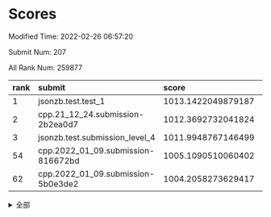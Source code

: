 # Scores

Modified Time: 2022-02-26 06:57:20

Submit Num: 207

All Rank Num: 259877

| rank |               submit               |       score        |       sigma        | pk_num |
| :--- | :--------------------------------- | :----------------- | :----------------- | :----- |
| 1    | jsonzb.test.test_1                 | 1013.1422049879187 | 0.814773389262958  | 5022   |
| 2    | cpp.21_12_24.submission-2b2ea0d7   | 1012.3692732041824 | 0.7979194127426521 | 5023   |
| 3    | jsonzb.test.submission_level_4     | 1011.9948767146499 | 0.7934970876440299 | 5029   |
| 54   | cpp.2022_01_09.submission-816672bd | 1005.1090510060402 | 0.7266222449876286 | 5023   |
| 62   | cpp.2022_01_09.submission-5b0e3de2 | 1004.2058273629417 | 0.7120892844289637 | 5019   |


<details>
<summary>全部</summary>

| rank |                 submit                 |       score        |       sigma        | pk_num |
| :--- | :------------------------------------- | :----------------- | :----------------- | :----- |
| 1    | jsonzb.test.test_1                     | 1013.1422049879187 | 0.814773389262958  | 5022   |
| 2    | cpp.21_12_24.submission-2b2ea0d7       | 1012.3692732041824 | 0.7979194127426521 | 5023   |
| 3    | jsonzb.test.submission_level_4         | 1011.9948767146499 | 0.7934970876440299 | 5029   |
| 4    | gobigger.level_3.submission_level_3_48 | 1011.8060042408    | 0.7813428929504819 | 5021   |
| 5    | gobigger.level_3.submission_level_3_27 | 1011.5385755991875 | 0.7708985830191692 | 5024   |
| 6    | gobigger.level_3.submission_level_3_47 | 1011.478427046563  | 0.7653044191009087 | 5021   |
| 7    | gobigger.level_3.submission_level_3_21 | 1011.4712245839082 | 0.7610454192978001 | 5020   |
| 8    | gobigger.level_3.submission_level_3_17 | 1011.2919218937399 | 0.7770621234773081 | 5026   |
| 9    | gobigger.level_3.submission_level_3_4  | 1011.110033700095  | 0.7754608846567967 | 5021   |
| 10   | gobigger.level_3.submission_level_3_8  | 1011.0716054325281 | 0.7650352466459489 | 5023   |
| 11   | gobigger.level_3.submission_level_3_18 | 1011.0568369976007 | 0.7508289106671647 | 5028   |
| 12   | gobigger.level_3.submission_level_3_31 | 1010.9959105878411 | 0.7662766535189093 | 5022   |
| 13   | gobigger.level_3.submission_level_3_35 | 1010.7337331769146 | 0.7717797693302024 | 5022   |
| 14   | gobigger.level_3.submission_level_3_14 | 1010.6797190533028 | 0.7524847250151802 | 5025   |
| 15   | gobigger.level_3.submission_level_3_24 | 1010.6558897834631 | 0.7688537155660083 | 5020   |
| 16   | gobigger.level_3.submission_level_3_46 | 1010.6236687963225 | 0.7534548731180011 | 5021   |
| 17   | gobigger.level_3.submission_level_3_13 | 1010.5929083654363 | 0.770138603936127  | 5023   |
| 18   | gobigger.level_3.submission_level_3_2  | 1010.568983407883  | 0.7642137545756069 | 5020   |
| 19   | gobigger.level_3.submission_level_3_12 | 1010.5666930608429 | 0.8153707557102086 | 5017   |
| 20   | gobigger.level_3.submission_level_3_49 | 1010.5062224700513 | 0.7622798239640187 | 5018   |
| 21   | gobigger.level_3.submission_level_3_25 | 1010.4479551560693 | 0.7778738436777499 | 5020   |
| 22   | gobigger.level_3.submission_level_3_5  | 1010.404173330963  | 0.7622202694584562 | 5026   |
| 23   | gobigger.level_3.submission_level_3_20 | 1010.2179284873832 | 0.7775361740719241 | 5026   |
| 24   | gobigger.level_3.submission_level_3_6  | 1010.2092733799565 | 0.7558015286418504 | 5026   |
| 25   | gobigger.level_3.submission_level_3_33 | 1010.0789712652456 | 0.7398492915139891 | 5018   |
| 26   | gobigger.level_3.submission_level_3_38 | 1010.0635369636409 | 0.7554969710548951 | 5025   |
| 27   | gobigger.level_3.submission_level_3_26 | 1010.058191763552  | 0.7613884650199606 | 5020   |
| 28   | gobigger.level_3.submission_level_3_28 | 1009.9987024599704 | 0.7433718061791449 | 5026   |
| 29   | gobigger.level_3.submission_level_3_37 | 1009.9950597882793 | 0.764788481957455  | 5017   |
| 30   | gobigger.level_3.submission_level_3_41 | 1009.9354336970569 | 0.7519324724923002 | 5019   |
| 31   | gobigger.level_3.submission_level_3_23 | 1009.9267308609386 | 0.7622223344798242 | 5022   |
| 32   | gobigger.level_3.submission_level_3_45 | 1009.9234558831229 | 0.7944789936285785 | 5025   |
| 33   | gobigger.level_3.submission_level_3_29 | 1009.9065934984486 | 0.7582004734333484 | 5021   |
| 34   | gobigger.level_3.submission_level_3_3  | 1009.8858902473239 | 0.7820606899335957 | 5020   |
| 35   | gobigger.level_3.submission_level_3_30 | 1009.853652455871  | 0.7545507781907966 | 5027   |
| 36   | gobigger.level_3.submission_level_3_1  | 1009.7262926991355 | 0.7676914774226306 | 5024   |
| 37   | gobigger.level_3.submission_level_3_16 | 1009.666210449416  | 0.7273364329542467 | 5021   |
| 38   | gobigger.level_3.submission_level_3_22 | 1009.5381884810158 | 0.7568394069531386 | 5024   |
| 39   | gobigger.level_3.submission_level_3_36 | 1009.4410439871957 | 0.7671993826798255 | 5023   |
| 40   | gobigger.level_3.submission_level_3_11 | 1009.3464395263131 | 0.754933688662693  | 5018   |
| 41   | gobigger.level_3.submission_level_3_34 | 1009.3381075758389 | 0.7522982101768467 | 5019   |
| 42   | gobigger.level_3.submission_level_3_10 | 1009.2964094617003 | 0.7579022022790549 | 5019   |
| 43   | gobigger.level_3.submission_level_3_39 | 1009.2130337962099 | 0.7539592372488235 | 5019   |
| 44   | gobigger.level_3.submission_level_3_0  | 1009.1827408202198 | 0.7605161371923221 | 5023   |
| 45   | gobigger.level_3.submission_level_3_44 | 1009.1563950812308 | 0.7573316016458419 | 5023   |
| 46   | gobigger.level_3.submission_level_3_15 | 1009.0359140374348 | 0.7618720525404403 | 5027   |
| 47   | gobigger.level_3.submission_level_3_32 | 1008.994964842515  | 0.7406083499712135 | 5021   |
| 48   | gobigger.level_3.submission_level_3_43 | 1008.966075777254  | 0.7549359653607224 | 5022   |
| 49   | gobigger.level_3.submission_level_3_40 | 1008.9129184928368 | 0.7511831945900787 | 5016   |
| 50   | gobigger.level_3.submission_level_3_42 | 1008.7069329566847 | 0.7437827080407933 | 5024   |
| 51   | gobigger.level_3.submission_level_3_19 | 1008.456796709609  | 0.7553233096348577 | 5019   |
| 52   | gobigger.level_3.submission_level_3_9  | 1008.2985541450837 | 0.7562360554050124 | 5022   |
| 53   | gobigger.level_3.submission_level_3_7  | 1008.140013523608  | 0.7437050518960266 | 5024   |
| 54   | cpp.2022_01_09.submission-816672bd     | 1005.1090510060402 | 0.7266222449876286 | 5023   |
| 55   | gobigger.level_1.submission_level_1_1  | 1005.0670390873978 | 0.7378679252549575 | 5017   |
| 56   | gobigger.level_1.submission_level_1_46 | 1004.7051508742924 | 0.7116917931881787 | 5020   |
| 57   | gobigger.level_1.submission_level_1_4  | 1004.6170897282618 | 0.7197764067130306 | 5019   |
| 58   | gobigger.level_1.submission_level_1_7  | 1004.575838861103  | 0.7182457993143474 | 5020   |
| 59   | gobigger.level_1.submission_level_1_26 | 1004.3424124651916 | 0.7243463043246726 | 5021   |
| 60   | gobigger.level_1.submission_level_1_38 | 1004.2555865183591 | 0.7030469104239676 | 5023   |
| 61   | gobigger.level_1.submission_level_1_37 | 1004.2430131405481 | 0.7101285880898777 | 5020   |
| 62   | cpp.2022_01_09.submission-5b0e3de2     | 1004.2058273629417 | 0.7120892844289637 | 5019   |
| 63   | gobigger.level_1.submission_level_1_5  | 1004.1579465545074 | 0.7220657152409364 | 5021   |
| 64   | gobigger.level_1.submission_level_1_35 | 1003.9983005892287 | 0.7229743092259313 | 5023   |
| 65   | gobigger.level_1.submission_level_1_45 | 1003.9517391136304 | 0.7170039789967609 | 5018   |
| 66   | gobigger.level_1.submission_level_1_27 | 1003.8851197292477 | 0.7183528766740981 | 5018   |
| 67   | gobigger.level_1.submission_level_1_30 | 1003.5661268597801 | 0.7177206404065334 | 5017   |
| 68   | gobigger.level_1.submission_level_1_2  | 1003.4573984243978 | 0.723086016754727  | 5016   |
| 69   | gobigger.level_1.submission_level_1_14 | 1003.4112581776947 | 0.7209174662462136 | 5025   |
| 70   | gobigger.level_1.submission_level_1_17 | 1003.3799231442889 | 0.7095490847866975 | 5028   |
| 71   | gobigger.level_1.submission_level_1_6  | 1003.3702250662246 | 0.7219047958324508 | 5023   |
| 72   | gobigger.level_1.submission_level_1_15 | 1003.3688876373643 | 0.7197594996260763 | 5025   |
| 73   | gobigger.level_1.submission_level_1_18 | 1003.3666133000073 | 0.7187742024240439 | 5019   |
| 74   | gobigger.level_1.submission_level_1_33 | 1003.3633583237246 | 0.7179535453928246 | 5017   |
| 75   | gobigger.level_1.submission_level_1_22 | 1003.3512412107102 | 0.7221111692522427 | 5020   |
| 76   | gobigger.level_1.submission_level_1_16 | 1003.2777841452992 | 0.7228826873940548 | 5020   |
| 77   | gobigger.level_1.submission_level_1_13 | 1003.2598250049036 | 0.706510594825096  | 5020   |
| 78   | gobigger.level_1.submission_level_1_10 | 1003.2072340758456 | 0.7068034806520911 | 5012   |
| 79   | gobigger.level_1.submission_level_1_31 | 1003.1445417911309 | 0.7121215755352818 | 5022   |
| 80   | gobigger.level_1.submission_level_1_29 | 1003.0625769260844 | 0.7116106257308674 | 5020   |
| 81   | gobigger.level_1.submission_level_1_0  | 1003.0545600751918 | 0.7171335096864294 | 5023   |
| 82   | gobigger.level_1.submission_level_1_25 | 1003.0411806403129 | 0.7181903663725213 | 5021   |
| 83   | gobigger.level_1.submission_level_1_48 | 1003.0359553544872 | 0.7189823217853101 | 5023   |
| 84   | gobigger.level_1.submission_level_1_34 | 1003.0302557690429 | 0.718970335611867  | 5023   |
| 85   | gobigger.level_1.submission_level_1_49 | 1003.0179565469338 | 0.7108983138200461 | 5023   |
| 86   | gobigger.level_1.submission_level_1_21 | 1002.881026131781  | 0.718397723864404  | 5023   |
| 87   | gobigger.level_1.submission_level_1_42 | 1002.880602235667  | 0.7224027183269511 | 5017   |
| 88   | gobigger.level_1.submission_level_1_32 | 1002.8537445679165 | 0.7113139088430601 | 5019   |
| 89   | gobigger.level_1.submission_level_1_11 | 1002.8083782969317 | 0.7056238897943818 | 5020   |
| 90   | gobigger.level_1.submission_level_1_19 | 1002.7685266788417 | 0.7209988075402197 | 5020   |
| 91   | gobigger.level_1.submission_level_1_24 | 1002.7061163421129 | 0.7025661977785753 | 5019   |
| 92   | gobigger.level_1.submission_level_1_41 | 1002.7022423971707 | 0.7159821575940885 | 5028   |
| 93   | gobigger.level_1.submission_level_1_23 | 1002.6662775507897 | 0.7282719206052547 | 5018   |
| 94   | gobigger.level_1.submission_level_1_40 | 1002.6087302216989 | 0.7235975355764964 | 5018   |
| 95   | gobigger.level_1.submission_level_1_3  | 1002.5495215071829 | 0.728048816762259  | 5017   |
| 96   | gobigger.level_1.submission_level_1_8  | 1002.4747312666931 | 0.7196514418853857 | 5020   |
| 97   | gobigger.level_1.submission_level_1_43 | 1002.4256244799067 | 0.7161051292703702 | 5018   |
| 98   | gobigger.level_1.submission_level_1_36 | 1002.2886966726486 | 0.7291082717467091 | 5028   |
| 99   | gobigger.level_1.submission_level_1_47 | 1002.2626883114197 | 0.7236999115564299 | 5024   |
| 100  | gobigger.level_1.submission_level_1_44 | 1002.2453199313123 | 0.7161258730476586 | 5016   |
| 101  | gobigger.level_1.submission_level_1_12 | 1002.0888427766786 | 0.7156951069822901 | 5022   |
| 102  | gobigger.level_1.submission_level_1_9  | 1002.065648835988  | 0.7187718969149738 | 5016   |
| 103  | gobigger.level_1.submission_level_1_39 | 1002.036649307389  | 0.7177461159962647 | 5024   |
| 104  | gobigger.level_1.submission_level_1_28 | 1001.7698023698899 | 0.7099995504645338 | 5019   |
| 105  | gobigger.level_1.submission_level_1_20 | 1001.6439180785335 | 0.7195289403298554 | 5020   |
| 106  | gobigger.random.submission_random_45   | 997.398781121583   | 0.6955102947488979 | 5013   |
| 107  | gobigger.random.submission_random_37   | 996.9720984810393  | 0.7143679105181153 | 5027   |
| 108  | gobigger.random.submission_random_10   | 996.8649546930154  | 0.7101548115313211 | 5022   |
| 109  | gobigger.random.submission_random_28   | 996.8647077785894  | 0.7090473169308819 | 5023   |
| 110  | gobigger.random.submission_random_8    | 996.855613725467   | 0.7127009087388133 | 5020   |
| 111  | gobigger.random.submission_random_12   | 996.7821077380365  | 0.7020651439324176 | 5023   |
| 112  | gobigger.random.submission_random_19   | 996.6463023149405  | 0.7083308528033947 | 5019   |
| 113  | gobigger.random.submission_random_35   | 996.6270155186462  | 0.7101710946963763 | 5019   |
| 114  | gobigger.random.submission_random_33   | 996.5468318491666  | 0.7029548497128618 | 5026   |
| 115  | gobigger.random.submission_random_18   | 996.471077835582   | 0.7143813496151931 | 5024   |
| 116  | gobigger.random.submission_random_2    | 996.3158739205572  | 0.7237629641730942 | 5018   |
| 117  | gobigger.random.submission_random_38   | 996.3096041075113  | 0.7023354960804163 | 5020   |
| 118  | gobigger.random.submission_random_26   | 996.2995581294867  | 0.7079316966777142 | 5019   |
| 119  | gobigger.random.submission_random_11   | 996.2570993007847  | 0.6991942550680443 | 5023   |
| 120  | gobigger.random.submission_random_20   | 996.225203842472   | 0.7132657741914978 | 5026   |
| 121  | gobigger.random.submission_random_39   | 996.2206024065833  | 0.7125214570256789 | 5019   |
| 122  | gobigger.random.submission_random_40   | 996.1493059046937  | 0.711649921177877  | 5020   |
| 123  | gobigger.random.submission_random_34   | 996.1347146505356  | 0.7137646568717583 | 5022   |
| 124  | gobigger.random.submission_random_31   | 995.975649266598   | 0.7051436273377608 | 5024   |
| 125  | gobigger.random.submission_random_1    | 995.9666725063264  | 0.6946945029956525 | 5020   |
| 126  | gobigger.random.submission_random_44   | 995.9375219466322  | 0.7060629651923445 | 5022   |
| 127  | gobigger.random.submission_random_30   | 995.913847837745   | 0.7108389126935268 | 5025   |
| 128  | gobigger.random.submission_random_48   | 995.893091943815   | 0.7049984006865813 | 5024   |
| 129  | gobigger.random.submission_random_43   | 995.8909219209218  | 0.7086134108140594 | 5027   |
| 130  | gobigger.random.submission_random_41   | 995.8896031233203  | 0.7054494167994007 | 5027   |
| 131  | gobigger.random.submission_random_14   | 995.7851987103961  | 0.7191213986122299 | 5021   |
| 132  | gobigger.random.submission_random_42   | 995.7546409063439  | 0.7158232176110568 | 5017   |
| 133  | gobigger.random.submission_random_17   | 995.7507139120503  | 0.7186520122294431 | 5025   |
| 134  | gobigger.random.submission_random_32   | 995.7488010634594  | 0.7002272621563149 | 5023   |
| 135  | gobigger.random.submission_random_23   | 995.7235699758439  | 0.7187359032493019 | 5024   |
| 136  | gobigger.random.submission_random_21   | 995.7188651048613  | 0.7088487636305663 | 5023   |
| 137  | gobigger.random.submission_random_22   | 995.6772306429651  | 0.7249749373304778 | 5018   |
| 138  | gobigger.random.submission_random_7    | 995.6412300564612  | 0.7093775969112196 | 5019   |
| 139  | gobigger.random.submission_random_47   | 995.6003695506687  | 0.7100446942574298 | 5021   |
| 140  | gobigger.random.submission_random_29   | 995.56004361294    | 0.7088445502492492 | 5019   |
| 141  | gobigger.random.submission_random_16   | 995.4987879665786  | 0.7063415337204748 | 5021   |
| 142  | gobigger.random.submission_random_27   | 995.4321113874396  | 0.7127688513013121 | 5021   |
| 143  | gobigger.random.submission_random_25   | 995.4156443653919  | 0.7240407534961365 | 5020   |
| 144  | gobigger.random.submission_random_24   | 995.4040026327733  | 0.7057964531610365 | 5020   |
| 145  | gobigger.random.submission_random_9    | 995.3874750415154  | 0.7194110540200368 | 5026   |
| 146  | gobigger.random.submission_random_36   | 995.3860840172074  | 0.7069741280068483 | 5018   |
| 147  | gobigger.random.submission_random_3    | 995.3092811072248  | 0.7120620031077516 | 5025   |
| 148  | gobigger.random.submission_random_13   | 995.2832778300192  | 0.7206383277928432 | 5018   |
| 149  | gobigger.random.submission_random_4    | 995.280502109127   | 0.6977142339688219 | 5020   |
| 150  | gobigger.random.submission_random_6    | 995.2139864379521  | 0.729777957518522  | 5022   |
| 151  | gobigger.random.submission_random_49   | 995.1473178145072  | 0.711656673389047  | 5023   |
| 152  | gobigger.level_2.submission_level_2_29 | 994.9950648456984  | 0.7224697567652695 | 5021   |
| 153  | gobigger.random.submission_random_0    | 994.9671583439189  | 0.7072325759805265 | 5019   |
| 154  | gobigger.random.submission_random_5    | 994.8380946755053  | 0.7185873900355512 | 5022   |
| 155  | gobigger.random.submission_random_15   | 994.8008234473983  | 0.7018056553330472 | 5023   |
| 156  | gobigger.random.submission_random_46   | 994.2384837559277  | 0.704897931538221  | 5021   |
| 157  | gobigger.level_2.submission_level_2_26 | 994.1270809343299  | 0.7423805288306862 | 5021   |
| 158  | gobigger.level_2.submission_level_2_2  | 993.7768173917656  | 0.7247243686953057 | 5018   |
| 159  | gobigger.level_2.submission_level_2_40 | 993.7134532811307  | 0.7385367002114344 | 5024   |
| 160  | gobigger.level_2.submission_level_2_1  | 993.5166673804924  | 0.729036839428497  | 5027   |
| 161  | gobigger.level_2.submission_level_2_37 | 993.5134503791705  | 0.7255635406870796 | 5024   |
| 162  | gobigger.level_2.submission_level_2_6  | 993.4924640007205  | 0.7300819481227706 | 5025   |
| 163  | gobigger.level_2.submission_level_2_4  | 993.4054411855644  | 0.72788813353933   | 5022   |
| 164  | gobigger.level_2.submission_level_2_44 | 993.3920362958254  | 0.734374569175051  | 5021   |
| 165  | gobigger.level_2.submission_level_2_18 | 993.1383273790304  | 0.7448133188066187 | 5023   |
| 166  | gobigger.level_2.submission_level_2_28 | 993.0360850676368  | 0.7437591770690491 | 5027   |
| 167  | gobigger.level_2.submission_level_2_48 | 992.9904682497327  | 0.7420418539006927 | 5023   |
| 168  | gobigger.level_2.submission_level_2_12 | 992.9308689391601  | 0.7216678243482422 | 5018   |
| 169  | gobigger.level_2.submission_level_2_17 | 992.9139822649022  | 0.73973145747089   | 5027   |
| 170  | gobigger.level_2.submission_level_2_10 | 992.8825040983096  | 0.726308739912779  | 5024   |
| 171  | gobigger.level_2.submission_level_2_36 | 992.8108267895924  | 0.7372166560144116 | 5021   |
| 172  | gobigger.level_2.submission_level_2_39 | 992.6580467254589  | 0.7655270804792593 | 5025   |
| 173  | gobigger.level_2.submission_level_2_7  | 992.5760663211536  | 0.7411813484431894 | 5025   |
| 174  | gobigger.level_2.submission_level_2_30 | 992.5661986147405  | 0.7404927512356044 | 5024   |
| 175  | gobigger.level_2.submission_level_2_23 | 992.5431926081484  | 0.7279082709277668 | 5025   |
| 176  | gobigger.level_2.submission_level_2_34 | 992.5094204815643  | 0.7337154953813595 | 5022   |
| 177  | gobigger.level_2.submission_level_2_31 | 992.4027279482436  | 0.7405687897935093 | 5019   |
| 178  | gobigger.level_2.submission_level_2_20 | 992.3881836857183  | 0.7546264912517461 | 5025   |
| 179  | gobigger.level_2.submission_level_2_8  | 992.3750995564191  | 0.7271708908923817 | 5024   |
| 180  | gobigger.level_2.submission_level_2_49 | 992.3022905853788  | 0.7437649159482226 | 5020   |
| 181  | gobigger.level_2.submission_level_2_9  | 992.2813107031593  | 0.7348496294136242 | 5023   |
| 182  | gobigger.level_2.submission_level_2_35 | 992.2054457629368  | 0.7399209169795886 | 5027   |
| 183  | gobigger.level_2.submission_level_2_38 | 992.1491514227232  | 0.7383106263757188 | 5024   |
| 184  | gobigger.level_2.submission_level_2_24 | 992.1413955488133  | 0.7467641883473699 | 5025   |
| 185  | gobigger.level_2.submission_level_2_5  | 992.089086433541   | 0.7475472555901495 | 5025   |
| 186  | gobigger.level_2.submission_level_2_11 | 992.0259166907633  | 0.7623049238699893 | 5025   |
| 187  | gobigger.level_2.submission_level_2_14 | 991.9226602987445  | 0.741112925333887  | 5022   |
| 188  | gobigger.level_2.submission_level_2_32 | 991.8986215511061  | 0.7505235320859398 | 5019   |
| 189  | gobigger.level_2.submission_level_2_45 | 991.8636504086182  | 0.7315862473908877 | 5024   |
| 190  | gobigger.level_2.submission_level_2_46 | 991.750327164875   | 0.740413907685276  | 5020   |
| 191  | gobigger.level_2.submission_level_2_22 | 991.7218692097246  | 0.7424032583412635 | 5021   |
| 192  | gobigger.level_2.submission_level_2_0  | 991.7102215403883  | 0.7646843949003413 | 5026   |
| 193  | gobigger.level_2.submission_level_2_3  | 991.5680392838088  | 0.741231150007541  | 5023   |
| 194  | gobigger.level_2.submission_level_2_43 | 991.5657666744253  | 0.7656443921334851 | 5022   |
| 195  | gobigger.level_2.submission_level_2_42 | 991.4703827642178  | 0.7524208763201393 | 5026   |
| 196  | gobigger.level_2.submission_level_2_25 | 991.4688893379923  | 0.7545761985126248 | 5023   |
| 197  | gobigger.level_2.submission_level_2_21 | 991.3505062322434  | 0.758867650853834  | 5022   |
| 198  | gobigger.level_2.submission_level_2_33 | 991.2675801509027  | 0.7242453149466972 | 5024   |
| 199  | gobigger.level_2.submission_level_2_41 | 991.2002762511034  | 0.7301525764603193 | 5026   |
| 200  | gobigger.level_2.submission_level_2_19 | 990.9592373720141  | 0.7591794317367709 | 5023   |
| 201  | gobigger.level_2.submission_level_2_13 | 990.9491681746086  | 0.7605472197465076 | 5020   |
| 202  | gobigger.level_2.submission_level_2_27 | 990.5945767235658  | 0.7500201676337807 | 5020   |
| 203  | gobigger.level_2.submission_level_2_16 | 990.4355082292515  | 0.7621133663396757 | 5019   |
| 204  | gobigger.level_2.submission_level_2_47 | 990.3726102747539  | 0.778264058058396  | 5021   |
| 205  | gobigger.level_2.submission_level_2_15 | 989.7810077738097  | 0.7670131263345797 | 5028   |
| 206  | gobigger.none.submission_none_1        | 978.2036874105099  | 1.3613657163909412 | 5019   |
| 207  | gobigger.none.submission_none_0        | 976.7418780174036  | 1.3593814467352587 | 5021   |

</details>